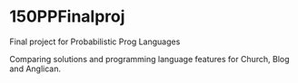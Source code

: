 150PPFinalproj
==============

Final project for Probabilistic Prog Languages

Comparing solutions and programming language features for Church, Blog and Anglican.
